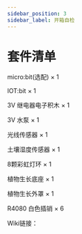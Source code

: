 ```yaml
---
sidebar_position: 3
sidebar_label: 开箱自检
---
```


# 套件清单

micro:bit(选配) × 1

IOT:bit × 1

3V 继电器电子积木 × 1

3V 水泵 × 1

光线传感器 × 1

土壤湿度传感器 × 1

8颗彩虹灯环 × 1

植物生长底座 × 1

植物生长外罩 × 1

R4080 白色插销 × 6



Wiki链接：

